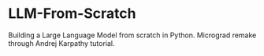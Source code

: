 # LLM-From-Scratch
Building a Large Language Model from scratch in Python. Micrograd remake through Andrej Karpathy tutorial.
